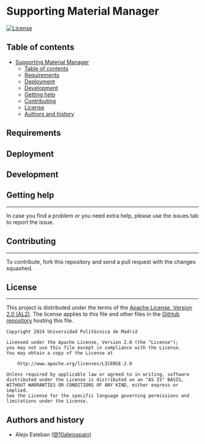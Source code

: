 # Supporting Material Manager

[![License](https://img.shields.io/badge/license-Apache_2.0-blue.svg)](https://opensource.org/licenses/Apache)

## Table of contents

- [Supporting Material Manager](#supporting-material-manager)
  - [Table of contents](#table-of-contents)
  - [Requirements](#requirements)
  - [Deployment](#deployment)
  - [Development](#development)
  - [Getting help](#getting-help)
  - [Contributing](#contributing)
  - [License](#license)
  - [Authors and history](#authors-and-history)


## Requirements


## Deployment


## Development



## Getting help
------------
In case you find a problem or you need extra help, please use the issues tab to report the issue.

## Contributing
------------
To contribute, fork this repository and send a pull request with the changes squashed.

## License
------------

This project is distributed under the terms of the [Apache License, Version 2.0 (AL2)](https://www.apache.org/licenses/LICENSE-2.0). The license applies to this file and other files in the [GitHub repository](https://github.com/Gravitate-Health/content-manager-service) hosting this file.
```
Copyright 2024 Universidad Politécnica de Madrid

Licensed under the Apache License, Version 2.0 (the "License");
you may not use this file except in compliance with the License.
You may obtain a copy of the License at

    http://www.apache.org/licenses/LICENSE-2.0

Unless required by applicable law or agreed to in writing, software
distributed under the License is distributed on an "AS IS" BASIS,
WITHOUT WARRANTIES OR CONDITIONS OF ANY KIND, either express or implied.
See the License for the specific language governing permissions and
limitations under the License.
```

Authors and history
---------------------------
- Alejo Esteban ([@10alejospain](https://github.com/10alejospain))